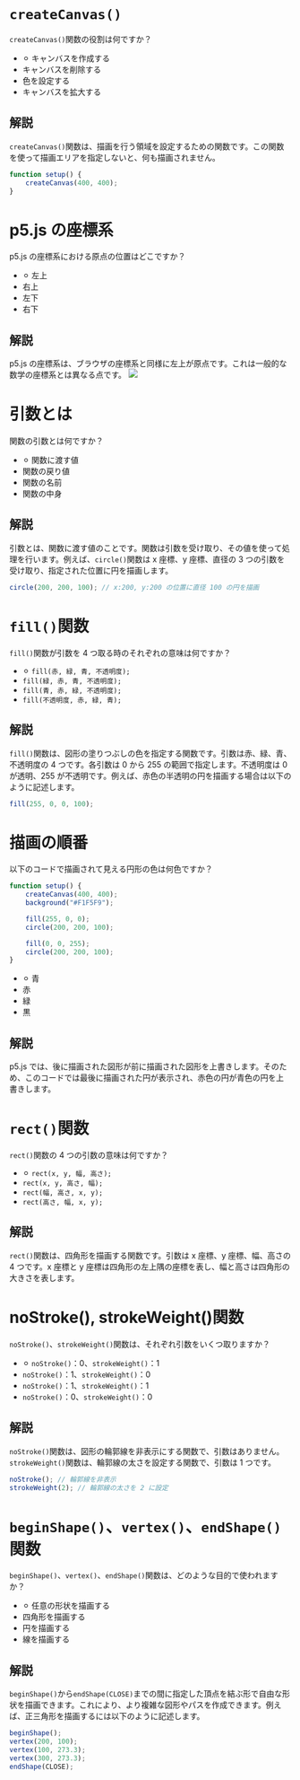 # `createCanvas()`

`createCanvas()`関数の役割は何ですか？

-   ⚪︎ キャンバスを作成する
-   キャンバスを削除する
-   色を設定する
-   キャンバスを拡大する

## 解説

`createCanvas()`関数は、描画を行う領域を設定するための関数です。この関数を使って描画エリアを指定しないと、何も描画されません。

```js
function setup() {
    createCanvas(400, 400);
}
```

# p5.js の座標系

p5.js の座標系における原点の位置はどこですか？

-   ⚪︎ 左上
-   右上
-   左下
-   右下

## 解説

p5.js の座標系は、ブラウザの座標系と同様に左上が原点です。これは一般的な数学の座標系とは異なる点です。
![](/books/p5_tutorial/images/2-1/3.png)

# 引数とは

関数の引数とは何ですか？

-   ⚪︎ 関数に渡す値
-   関数の戻り値
-   関数の名前
-   関数の中身

## 解説

引数とは、関数に渡す値のことです。関数は引数を受け取り、その値を使って処理を行います。例えば、`circle()`関数は x 座標、y 座標、直径の 3 つの引数を受け取り、指定された位置に円を描画します。

```js
circle(200, 200, 100); // x:200, y:200 の位置に直径 100 の円を描画
```

# `fill()`関数

`fill()`関数が引数を 4 つ取る時のそれぞれの意味は何ですか？

-   ⚪︎ `fill(赤, 緑, 青, 不透明度);`
-   `fill(緑, 赤, 青, 不透明度);`
-   `fill(青, 赤, 緑, 不透明度);`
-   `fill(不透明度, 赤, 緑, 青);`

## 解説

`fill()`関数は、図形の塗りつぶしの色を指定する関数です。引数は赤、緑、青、不透明度の 4 つです。各引数は 0 から 255 の範囲で指定します。不透明度は 0 が透明、255 が不透明です。例えば、赤色の半透明の円を描画する場合は以下のように記述します。

```js
fill(255, 0, 0, 100);
```

# 描画の順番

以下のコードで描画されて見える円形の色は何色ですか？

```js
function setup() {
    createCanvas(400, 400);
    background("#F1F5F9");

    fill(255, 0, 0);
    circle(200, 200, 100);

    fill(0, 0, 255);
    circle(200, 200, 100);
}
```

-   ⚪︎ 青
-   赤
-   緑
-   黒

## 解説

p5.js では、後に描画された図形が前に描画された図形を上書きします。そのため、このコードでは最後に描画された円が表示され、赤色の円が青色の円を上書きします。

# `rect()`関数

`rect()`関数の 4 つの引数の意味は何ですか？

-   ⚪︎ `rect(x, y, 幅, 高さ);`
-   `rect(x, y, 高さ, 幅);`
-   `rect(幅, 高さ, x, y);`
-   `rect(高さ, 幅, x, y);`

## 解説

`rect()`関数は、四角形を描画する関数です。引数は x 座標、y 座標、幅、高さの 4 つです。x 座標と y 座標は四角形の左上隅の座標を表し、幅と高さは四角形の大きさを表します。

# noStroke(), strokeWeight()関数

`noStroke()`、`strokeWeight()`関数は、それぞれ引数をいくつ取りますか？

-   ⚪︎ `noStroke()`：0、`strokeWeight()`：1
-   `noStroke()`：1、`strokeWeight()`：0
-   `noStroke()`：1、`strokeWeight()`：1
-   `noStroke()`：0、`strokeWeight()`：0

## 解説

`noStroke()`関数は、図形の輪郭線を非表示にする関数で、引数はありません。`strokeWeight()`関数は、輪郭線の太さを設定する関数で、引数は 1 つです。

```js
noStroke(); // 輪郭線を非表示
strokeWeight(2); // 輪郭線の太さを 2 に設定
```

# `beginShape()`、`vertex()`、`endShape()`関数

`beginShape()`、`vertex()`、`endShape()`関数は、どのような目的で使われますか？

-   ⚪︎ 任意の形状を描画する
-   四角形を描画する
-   円を描画する
-   線を描画する

## 解説

`beginShape()`から`endShape(CLOSE)`までの間に指定した頂点を結ぶ形で自由な形状を描画できます。これにより、より複雑な図形やパスを作成できます。例えば、正三角形を描画するには以下のように記述します。

```js
beginShape();
vertex(200, 100);
vertex(100, 273.3);
vertex(300, 273.3);
endShape(CLOSE);
```
